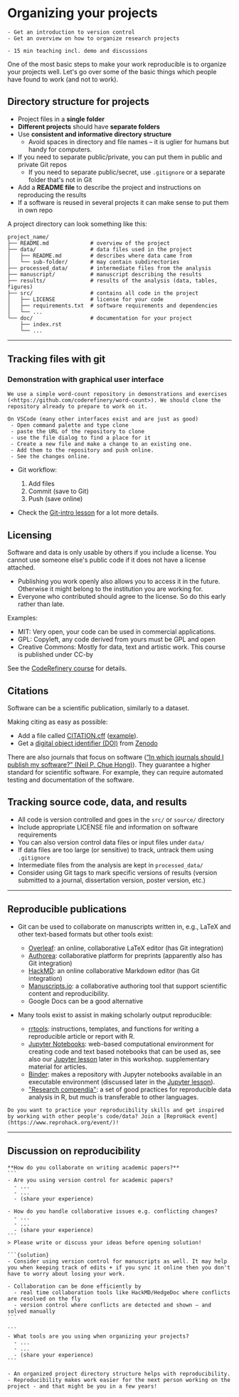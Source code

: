 # Organizing your projects

```{objectives}
- Get an introduction to version control
- Get an overview on how to organize research projects
```

```{instructor-note}
- 15 min teaching incl. demo and discussions
```

One of the most basic steps to make your work reproducible is to organize your projects well.
Let's go over some of the basic things which people have found to work (and not to work).


## Directory structure for projects

- Project files in a **single folder**
- **Different projects** should have **separate folders**
- Use **consistent and informative directory structure**
  - Avoid spaces in directory and file names – it is uglier for humans but handy for computers.
- If you need to separate public/private, you can put them in public and private Git repos
  - If you need to separate public/secret, use `.gitignore` or a separate folder that's not in Git
- Add a **README file** to describe the project and instructions on reproducing the results
- If a software is reused in several projects it can make sense to put them in own repo

A project directory can look something like this:
```shell
project_name/
├── README.md             # overview of the project
├── data/                 # data files used in the project
│   ├── README.md         # describes where data came from
│   └── sub-folder/       # may contain subdirectories
├── processed_data/       # intermediate files from the analysis
├── manuscript/           # manuscript describing the results
├── results/              # results of the analysis (data, tables, figures)
├── src/                  # contains all code in the project
│   ├── LICENSE           # license for your code
│   ├── requirements.txt  # software requirements and dependencies
│   └── ...
└── doc/                  # documentation for your project
    ├── index.rst
    └── ...
```
---

## Tracking files with git

### Demonstration with graphical user interface

````{challenge} Demonstration
We use a simple word-count repository in demonstrations and exercises
(<https://github.com/coderefinery/word-count>). We should clone the
repository already to prepare to work on it.

On VSCode (many other interfaces exist and are just as good)
 - Open command palette and type clone
 - paste the URL of the repository to clone
 - use the file dialog to find a place for it
 - Create a new file and make a change to an existing one.
 - Add them to the repository and push online.
 - See the changes online.
````

* Git workflow:
  1. Add files
  2. Commit (save to Git)
  3. Push (save online)

* Check the [Git-intro lesson](https://coderefinery.github.io/git-intro/) for a lot more details.


## Licensing

Software and data is only usable by others if you include a license. You cannot use someone else's
public code if it does not have a license attached.

- Publishing you work openly also allows you to access it in the future. Otherwise it might belong
  to the institution you are working for.
- Everyone who contributed should agree to the license. So do this early rather than late.

Examples:
 - MIT: Very open, your code can be used in commercial applications.
 - GPL: Copyleft, any code derived from yours must be GPL and open
 - Creative Commons: Mostly for data, text and artistic work. This course is published under CC-by

See the [CodeRefinery course](https://coderefinery.github.io/social-coding/software-licensing/) for
details.


## Citations

Software can be a scientific publication, similarly to a dataset.

Making citing as easy as possible:
 - Add a file called [CITATION.cff](https://citation-file-format.github.io/)
   ([example](https://github.com/bast/runtest/blob/main/CITATION.cff)).
 - Get a [digital object identifier (DOI)](https://en.wikipedia.org/wiki/Digital_object_identifier)
   from [Zenodo](https://zenodo.org/)

There are also journals that focus on software 
([“In which journals should I publish my software?” (Neil P. Chue Hong)](https://www.software.ac.uk/resources/guides/which-journals-should-i-publish-my-software)).
They guarantee a higher standard for scientific software. For example, they can require automated
testing and documentation of the software.


## Tracking source code, data, and results

- All code is version controlled and goes in the `src/` or `source/` directory
- Include appropriate LICENSE file and information on software requirements
- You can also version control data files or input files under `data/`
- If data files are too large (or sensitive) to track, untrack them using `.gitignore`
- Intermediate files from the analysis are kept in `processed_data/`
- Consider using Git tags to mark specific versions of results (version
  submitted to a journal, dissertation version, poster version, etc.)

---

## Reproducible publications

- Git can be used to collaborate on manuscripts written in, e.g., LaTeX and other text-based formats but other tools exist:
  - [Overleaf](https://www.overleaf.com): an online, collaborative LaTeX editor (has Git integration)
  - [Authorea](https://www.authorea.com): collaborative platform for preprints (apparently also has Git integration)
  - [HackMD](https://hackmd.io/): an online collaborative Markdown editor (has Git integration)
  - [Manuscripts.io](https://www.manuscripts.io/): a collaborative authoring tool that support scientific content and reproducibility.
  - Google Docs can be a good alternative

- Many tools exist to assist in making scholarly output reproducible:
  - [rrtools](https://github.com/benmarwick/rrtools): instructions, templates, and functions for writing a reproducible article or report with R.
  - [Jupyter Notebooks](https://jupyter.org): web-based computational environment for creating code and text based notebooks that can be used as, see also our [Jupyter lesson](https://coderefinery.github.io/jupyter/) later in this workshop.
    supplementary material for articles.
  - [Binder](https://mybinder.org): makes a repository with Jupyter notebooks available in an executable environment (discussed later in the [Jupyter lesson](https://coderefinery.github.io/jupyter/)).
  - ["Research compendia"](http://inundata.org/talks/rstd19/#/): a set of good practices for
    reproducible data analysis in R, but much is transferable to other languages.

```{seealso}
Do you want to practice your reproducibility skills and get inspired by working with other people's code/data? Join a [ReproHack event](https://www.reprohack.org/event/)!
```


---

## Discussion on reproducibility

````{discussion} Discuss in collaborative document or with your team members
**How do you collaborate on writing academic papers?**
```
- Are you using version control for academic papers?
  - ...
  - ...
  - (share your experience)

- How do you handle collaborative issues e.g. conflicting changes?
  - ...
  - ...
  - (share your experience)
```
> Please write or discuss your ideas before opening solution!

```{solution}
- Consider using version control for manuscripts as well. It may help you when keeping track of edits + if you sync it online then you don't have to worry about losing your work.

- Collaboration can be done efficiently by
  - real time collaboration tools like HackMD/HedgeDoc where conflicts are resolved on the fly
  - version control where conflicts are detected and shown – and solved manually
```
````

````{discussion} Discuss in collaborative document or with your team members
```
- What tools are you using when organizing your projects?
  - ...
  - ...
  - (share your experience)
```
````


```{keypoints}
- An organized project directory structure helps with reproducibility.
- Reproducibility makes work easier for the next person working on the project - and that might be you in a few years!
```
